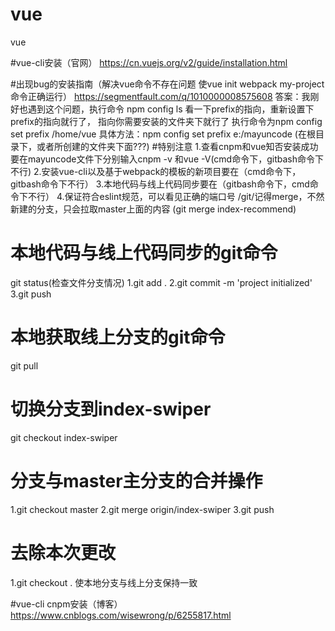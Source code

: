 # vue
vue

#vue-cli安装（官网）
https://cn.vuejs.org/v2/guide/installation.html

#出现bug的安装指南（解决vue命令不存在问题   使vue init webpack my-project命令正确运行）
https://segmentfault.com/q/1010000008575608
答案：我刚好也遇到这个问题，执行命令 npm config ls 看一下prefix的指向，重新设置下prefix的指向就行了，
指向你需要安装的文件夹下就行了 执行命令为npm config set prefix /home/vue
具体方法：npm config set prefix e:/mayuncode (在根目录下，或者所创建的文件夹下面???)
#特别注意
1.查看cnpm和vue知否安装成功要在mayuncode文件下分别输入cnpm -v 和vue -V(cmd命令下，gitbash命令下不行)
2.安装vue-cli以及基于webpack的模板的新项目要在（cmd命令下，gitbash命令下不行）
3.本地代码与线上代码同步要在（gitbash命令下，cmd命令下不行）
4.保证符合eslint规范，可以看见正确的端口号
/git/记得merge，不然新建的分支，只会拉取master上面的内容 (git merge index-recommend)

# 本地代码与线上代码同步的git命令
git status(检查文件分支情况)
1.git add .
2.git commit -m 'project initialized'
3.git push

# 本地获取线上分支的git命令
git pull
# 切换分支到index-swiper
git checkout index-swiper
# 分支与master主分支的合并操作
1.git checkout master
2.git merge origin/index-swiper
3.git push

# 去除本次更改
1.git checkout .
使本地分支与线上分支保持一致




#vue-cli cnpm安装（博客）
https://www.cnblogs.com/wisewrong/p/6255817.html


